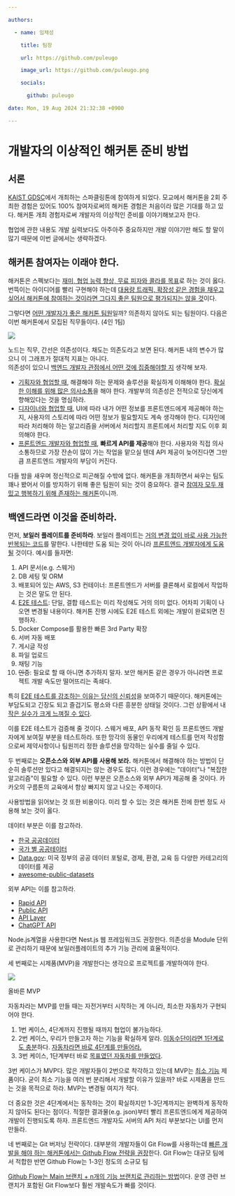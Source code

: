 ```yaml
---

authors:

  - name: 임채성

    title: 팀장

    url: https://github.com/puleugo

    image_url: https://github.com/puleugo.png

    socials:

      github: puleugo

date: Mon, 19 Aug 2024 21:32:38 +0900

---
```


# 개발자의 이상적인 해커톤 준비 방법

## 서론

[KAIST GDSC](https://gdsc-kaist.github.io/)에서 개최하는 스파클링톤에 참여하게 되었다. 모교에서 해커톤을 2회 주최한 경험은 있어도 100% 참여자로써의 해커톤 경험은 처음이라 많은 기대를 하고 있다. 해커톤 개최 경험자로써 개발자의 이상적인 준비를 이야기해보고자 한다.

협업에 관한 내용도 개발 실력보다도 아주아주 중요하지만 개발 이야기만 해도 할 말이 많기 때문에 이번 글에서는 생략하겠다.

## 해커톤 참여자는 이래야 한다.

해커톤은 스펙보다는 <u>재미, 협업 능력 향상, 무료 피자와 콜라를 목표</u>로 하는 것이 옳다. 번뜩이는 아이디어를 빨리 구현해야 하는데 <u>대용량 트래픽, 확장성 같은 경험을 채우고 싶어서 해커톤에 참여하는 것이라면 그다지 좋은 팀원으로 평가되지는 않을 것</u>이다.

그렇다면 <u>어떤 개발자가 좋은 해커톤 팀원</u>일까? 의존하지 않아도 되는 팀원이다. 다음은 이번 해커톤에서 모집된 직무들이다. (4인 1팀)

![](https://blog.kakaocdn.net/dn/L4cxZ/btsI7GSb1k3/2kjkxdbGTP3OfDZqwJKFPk/img.png)

노드는 직무, 간선은 의존성이다. 채도는 의존도라고 보면 된다. 해커톤 내의 변수가 많으니 이 그래프가 절대적 지표는 아니다.  
의존성이 있으니 <u>백엔드 개발자 관점에서 어떤 것에 집중해야할 지</u> 생각해 보자.

* <u>기획자와 협업할 때</u>, 해결해야 하는 문제와 솔루션을 확실하게 이해해야 한다. <u>확실한 이해를 위해 많은 의사소통</u>을 해야 한다. 개발부의 의존성은 전적으로 당신에게 향해있다는 것을 명심하라.
* <u>디자이너와 협업할 때</u>, UI에 따라 내가 어떤 정보를 프론트엔드에게 제공해야 하는지, 사용자의 스토리에 따라 어떤 정보가 필요할지도 계속 생각해야 한다. 디자인에 따라 처리해야 하는 알고리즘을 서버에서 처리할지 프론트에서 처리할 지도 이후 회의해야 한다.
* <u>프론트엔드 개발자와 협업할 때</u>, **빠르게 API를 제공**해야 한다. 사용자와 직접 의사소통하므로 가장 잔손이 많이 가는 작업을 맡으실 텐데 API 제공이 늦어진다면 그만큼 프론트엔드 개발자의 부담이 커진다.

다들 밤을 새우며 정신적으로 피곤해질 수밖에 없다. 해커톤을 개최하면서 싸우는 팀도 꽤나 봤어서 이를 방지하기 위해 좋은 팀원이 되는 것이 중요하다. 결국 <u>참여자 모두 재밌고 행복하기 위해 존재하는 해커톤</u>이니까.

## 백엔드라면 이것을 준비하라.

먼저, **보일러 플레이트를 준비하라**. 보일러 플레이트는 <u>거의 변경 없이 바로 사용 가능한 반복되는 코드</u>를 말한다. 나한테만 도움 되는 것이 아니라 <u>프론트엔드 개발자에게 도움 될</u> 것이다. 예시를 들자면:

1. API 문서(e.g. 스웨거)
2. DB 세팅 및 ORM
3. 배포되어 있는 AWS, S3 컨테이너: 프론트엔드가 서버를 클론해서 로컬에서 작업하는 것은 말도 안 된다.
4. <u>E2E 테스트</u>: 단일, 결합 테스트는 미리 작성해도 거의 의미 없다. 어차피 기획이 나오면 변경될 내용이다. 해커톤 진행 시에도 E2E 테스트 외에는 개발이 완료되면 진행하자.
5. Docker Compose를 활용한 빠른 3rd Party 확장
6. 서버 자동 배포
7. 게시글 작성
8. 파일 업로드
9. 채팅 기능
10. ~~인증~~: 필요로 할 때 아니면 추가하지 말자. 보안 해커톤 같은 경우가 아니라면 프로젝트 개발 속도만 떨어뜨리는 족쇄다.

특히 <u>E2E 테스트를 강조하는 이유는 당신의 신뢰성</u>을 보여주기 때문이다. 해커톤에는 부담도되고 긴장도 되고 즐겁기도 평소와 다른 흥분한 상태일 것이다. 그런 상황에서 내 <u>작은 실수가 크게 느껴질 수 있다</u>.

이를 E2E 테스트가 검증해 줄 것이다. 스웨거 배포, API 동작 확인 등 프론트엔드 개발자에게 보여질 부분을 테스트하라. 또한 망각의 동물인 우리에게 테스트를 먼저 작성함으로써 제약사항이나 팀원끼리 정한 솔루션을 망각하는 실수를 줄일 수 있다.

두 번째로는 **오픈소스와 외부 API를 사용해 보라.** 해커톤에서 해결해야 하는 방법이 단순히 솔루션만 있다고 해결되지는 않는 경우도 많다. 이런 경우에는 "데이터"나 "복잡한 알고리즘"이 필요할 수 있다. 이런 부분은 오픈소스와 외부 API가 제공해 줄 것이다. 카카오의 구름톤의 교육에서 항상 빠지지 않고 나오는 주제이다.

사용방법을 읽어보는 것 또한 비용이다. 미리 할 수 있는 것은 해커톤 전에 한번 정도 사용해 보는 것이 옳다.

데이터 부분은 이를 참고하라.

* [한국 공공데이터](https://www.data.go.kr/)
* [국가 별 공공테이터](https://opendatainception.io/)
* [Data.gov](https://data.gov/): 미국 정부의 공공 데이터 포털로, 경제, 환경, 교육 등 다양한 카테고리의 데이터를 제공
* [awesome-public-datasets](https://github.com/awesomedata/awesome-public-datasets)

외부 API는 이를 참고하라.

* [Rapid API](https://rapidapi.com/hub)
* [Public API](https://github.com/public-apis/public-apis)
* [API Layer](https://apilayer.com/)
* [ChatGPT API](https://platform.openai.com/docs/api-reference/introduction)

Node.js계열을 사용한다면 Nest.js 웹 프레임워크도 권장한다. 의존성을 Module 단위로 관리하기 때문에 보일러플레이트의 추가 기능 관리에 효율적이다.

세 번째로는 시제품(MVP)을 개발한다는 생각으로 프로젝트를 개발하여야 한다.

![](https://blog.kakaocdn.net/dn/bd00Jf/btsI9hXP3iw/aQBhNRJMii23zw0QcSAgpk/img.png)

올바른 MVP

자동차라는 MVP를 만들 때는 자전거부터 시작하는 게 아니라, 최소한 자동차가 구현되어야 한다.

1. 1번 케이스, 4단계까지 진행될 때까지 협업이 불가능하다.
2. 2번 케이스, 우리가 만들고자 하는 기능을 확실하게 알라. <u>이동수단이라면 1단계로도 충분</u>하다. <u>자동차라면 바로 4단계를 만들어라.</u>
3. 3번 케이스, 1단계부터 바로 <u>목표였던 자동차를 만들었다</u>.

3번 케이스가 MVP다. 많은 개발자들이 2번으로 착각하고 있는데 MVP는 <u>최소 기능</u> 제품이다. 굳이 최소 기능을 여러 번 분리해서 개발할 이유가 있을까? 바로 시제품을 만드는 것을 목적으로 하라. MVP는 변경될 여지가 적다.

더 중요한 것은 4단계에서는 동작하는 것이 확실하지만 1-3단계까지는 완벽하게 동작하지 않아도 된다는 점이다. 적절한 결과물(e.g. json)부터 빨리 프론트엔드에게 제공하여 개발이 진행되도록 하자. 프론트엔드 개발자도 서버의 API 처리 부분보다는 UI를 먼저 만들라.

네 번째로는 Git 버저닝 전략이다. 대부분의 개발자들이 Git Flow를 사용하는데 <u>빠른 개발을 해야 하는 해커톤에서는 Github Flow 전략을 권장</u>한다. Git Flow는 대규모 팀에서 적합한 반면 Github Flow는 1-3인 정도의 소규모 팀

<u>Github Flow는 Main 브랜치 + n개의 기능 브랜치로 관리하는 방법</u>이다. 운영 관련 브랜치가 포함된 Git Flow보다 훨씬 개발속도가 빠를 것이다.

